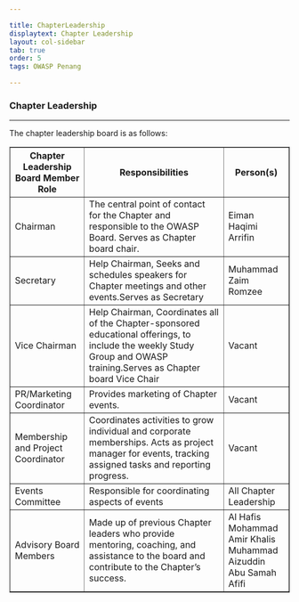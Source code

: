 ```yaml
---

title: ChapterLeadership
displaytext: Chapter Leadership
layout: col-sidebar
tab: true
order: 5
tags: OWASP Penang

---
```


### Chapter Leadership

------------------
The chapter leadership board is as follows:

<table cellpadding="5" cellspacing="0" border="1">
  <tr><th>Chapter Leadership Board Member Role</th>
      <th width="50%">Responsibilities</th>
      <th>Person(s)</th></tr>
  <tr><td>Chairman</td>
      <td>The central point of contact for the Chapter and responsible to the OWASP Board. Serves as Chapter board chair.</td>
      <td>Eiman Haqimi Arrifin</td></tr>
      <tr><td>Secretary</td>
      <td>Help Chairman, Seeks and schedules speakers for Chapter meetings and other events.Serves as Secretary</td>
      <td>Muhammad Zaim Romzee<br/></td></tr>
    <tr><td>Vice Chairman</td>
      <td>Help Chairman, Coordinates all of the Chapter-sponsored educational offerings, to include the weekly Study Group and OWASP training.Serves as Chapter board Vice Chair</td>
      <td>Vacant</td></tr>
    <tr><td>PR/Marketing Coordinator</td>
      <td>Provides marketing of Chapter events.</td>
      <td>Vacant</td></tr>
    <tr><td>Membership and Project Coordinator</td>
      <td>Coordinates activities to grow individual and corporate memberships. Acts as project manager for events, tracking assigned tasks and reporting progress.</td>
      <td>Vacant <br/></td></tr>
    <tr><td>Events Committee</td>
      <td>Responsible for coordinating aspects of events</td>
      <td>All Chapter Leadership </td></tr>
    <tr><td>Advisory Board Members</td>
      <td>Made up of previous Chapter leaders who provide mentoring, coaching, and assistance to the board and contribute to the Chapter’s success.</td>
      <td> Al Hafis  <br/>  Mohammad Amir Khalis <br/>Muhammad Aizuddin Abu Samah  <br/>  Afifi  <br/></td></tr>
</table>
